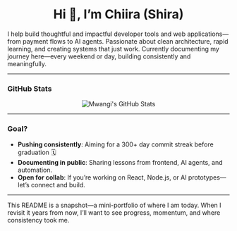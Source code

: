 <h1 align="center">Hi 👋, I’m Chiira (Shira)</h1>

I help build thoughtful and impactful developer tools and web applications—from payment flows to AI agents. Passionate about clean architecture, rapid learning, and creating systems that just work. Currently documenting my journey here—every weekend or day, building consistently and meaningfully.

---

###  GitHub Stats
<p align="center">
  <img alt="Mwangi's GitHub Stats" src="https://github-readme-stats.vercel.app/api?username=shiramwangi&show_icons=true&theme=default&hide_border=true" />
</p>

---

###  Goal?
- **Pushing consistently**: Aiming for a 300+ day commit streak before graduation 🗓
- **Documenting in public**: Sharing lessons from frontend, AI agents, and automation.
- **Open for collab**: If you’re working on React, Node.js, or AI prototypes—let’s connect and build.

---

This README is a snapshot—a mini-portfolio of where I am today. When I revisit it years from now, I’ll want to see progress, momentum, and where consistency took me.
